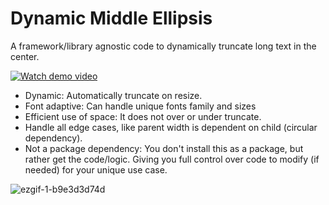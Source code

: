 # Dynamic Middle Ellipsis

A framework/library agnostic code to dynamically truncate long text in the center.

[![Watch demo video](https://github.com/LalitSinghRana/middle-ellipsis/assets/31415645/0cbb6ded-6a39-42da-a4b1-9647c7529682)]([url-to-video](https://github.com/LalitSinghRana/middle-ellipsis/assets/31415645/3daf5e55-4ec9-49c2-87ed-501eb4fe9d3e))

 - Dynamic: Automatically truncate on resize.
 - Font adaptive: Can handle unique fonts family and sizes
 - Efficient use of space: It does not over or under truncate.
 - Handle all edge cases, like parent width is dependent on child (circular dependency).
 - Not a package dependency: You don't install this as a package, but rather get the code/logic. Giving you full control over code to modify (if needed) for your unique use case.

![ezgif-1-b9e3d3d74d](https://github.com/LalitSinghRana/dynamic-middle-ellipsis/assets/31415645/52340e14-4928-4994-8d66-f491a51913de)

